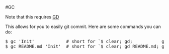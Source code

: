 #GC

Note that this requires [GD](https://github.com/czipperz/gd)

This allows for you to easily git commit. Here are some commands you can do:

<pre>
$ gc 'Init'            # short for `$ clear; gd;           g add -A;        g cm -m 'Init'`
$ gc README.md 'Init'  # short for `$ clear; gd README.md; g add README.md; g cm -m 'Init'`
</pre>
